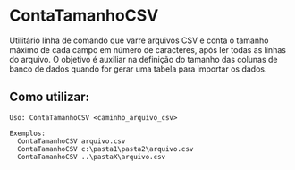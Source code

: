 # ContaTamanhoCSV
Utilitário linha de comando que varre arquivos CSV e conta o tamanho máximo de cada campo em número de caracteres, após ler todas as linhas do arquivo. O objetivo é auxiliar na definição do tamanho das colunas de banco de dados quando for gerar uma tabela para importar os dados.

## Como utilizar:

    Uso: ContaTamanhoCSV <caminho_arquivo_csv>
    
    Exemplos:
      ContaTamanhoCSV arquivo.csv
      ContaTamanhoCSV c:\pasta1\pasta2\arquivo.csv
      ContaTamanhoCSV ..\pastaX\arquivo.csv


